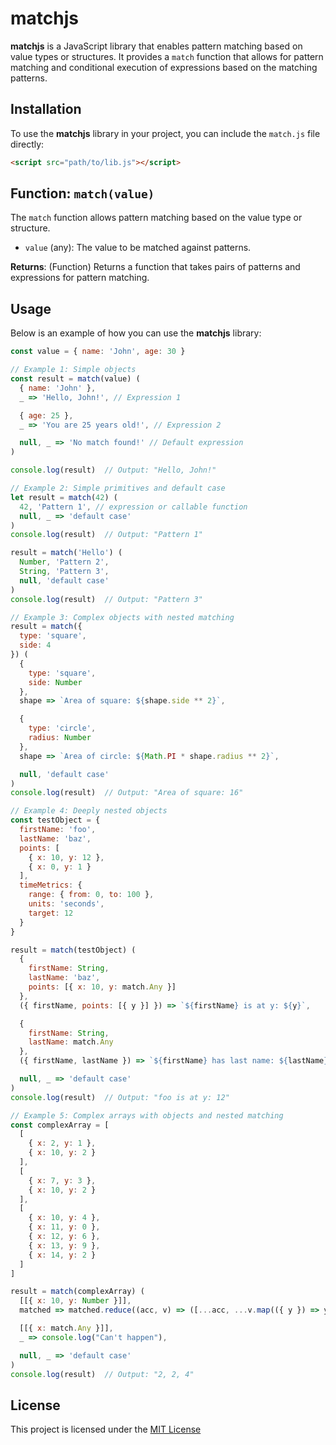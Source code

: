 # matchjs

**matchjs** is a JavaScript library that enables pattern matching based on value types or structures. It provides a `match` function that allows for pattern matching and conditional execution of expressions based on the matching patterns.

## Installation

To use the **matchjs** library in your project, you can include the `match.js` file directly:

```html
<script src="path/to/lib.js"></script>
```

## Function: `match(value)`

The `match` function allows pattern matching based on the value type or structure.

- `value` (any): The value to be matched against patterns.

**Returns**: (Function) Returns a function that takes pairs of patterns and expressions for pattern matching.

## Usage

Below is an example of how you can use the **matchjs** library:

```javascript
const value = { name: 'John', age: 30 } 

// Example 1: Simple objects
const result = match(value) (
  { name: 'John' },
  _ => 'Hello, John!', // Expression 1

  { age: 25 },
  _ => 'You are 25 years old!', // Expression 2

  null, _ => 'No match found!' // Default expression
) 

console.log(result)  // Output: "Hello, John!"

// Example 2: Simple primitives and default case
let result = match(42) (
  42, 'Pattern 1', // expression or callable function
  null, _ => 'default case'
) 
console.log(result)  // Output: "Pattern 1"

result = match('Hello') (
  Number, 'Pattern 2',
  String, 'Pattern 3',
  null, 'default case'
) 
console.log(result)  // Output: "Pattern 3"

// Example 3: Complex objects with nested matching
result = match({
  type: 'square',
  side: 4
}) (
  {
    type: 'square',
    side: Number
  },
  shape => `Area of square: ${shape.side ** 2}`,

  {
    type: 'circle',
    radius: Number
  },
  shape => `Area of circle: ${Math.PI * shape.radius ** 2}`,

  null, 'default case'
) 
console.log(result)  // Output: "Area of square: 16"

// Example 4: Deeply nested objects
const testObject = {
  firstName: 'foo',
  lastName: 'baz',
  points: [
    { x: 10, y: 12 },
    { x: 0, y: 1 }
  ],
  timeMetrics: {
    range: { from: 0, to: 100 },
    units: 'seconds',
    target: 12
  }
} 

result = match(testObject) (
  {
    firstName: String,
    lastName: 'baz',
    points: [{ x: 10, y: match.Any }]
  },
  ({ firstName, points: [{ y }] }) => `${firstName} is at y: ${y}`,

  {
    firstName: String,
    lastName: match.Any
  },
  ({ firstName, lastName }) => `${firstName} has last name: ${lastName}`,

  null, _ => 'default case'
) 
console.log(result)  // Output: "foo is at y: 12"

// Example 5: Complex arrays with objects and nested matching
const complexArray = [
  [
    { x: 2, y: 1 },
    { x: 10, y: 2 }
  ],
  [
    { x: 7, y: 3 },
    { x: 10, y: 2 }
  ],
  [
    { x: 10, y: 4 },
    { x: 11, y: 0 },
    { x: 12, y: 6 },
    { x: 13, y: 9 },
    { x: 14, y: 2 }
  ]
] 

result = match(complexArray) (
  [[{ x: 10, y: Number }]],
  matched => matched.reduce((acc, v) => ([...acc, ...v.map(({ y }) => y)]), []).join(', '),

  [[{ x: match.Any }]],
  _ => console.log("Can't happen"),

  null, _ => 'default case'
) 
console.log(result)  // Output: "2, 2, 4"
```

## License

This project is licensed under the [MIT License]('./LICENSE.md')
